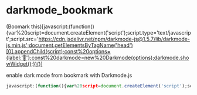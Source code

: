 # darkmode_bookmark 
(Boomark this)[javascript:(function(){var%20script=document.createElement('script');script.type='text/javascript';script.src='https://cdn.jsdelivr.net/npm/darkmode-js@1.5.7/lib/darkmode-js.min.js';document.getElementsByTagName('head')[0].appendChild(script);const%20options={label:'🌙'};const%20darkmode=new%20Darkmode(options);darkmode.showWidget();})()]

enable dark mode from bookmark with Darkmode.js
```javascript
javascript:(function(){var%20script=document.createElement('script');script.type='text/javascript';script.src='https://cdn.jsdelivr.net/npm/darkmode-js@1.5.7/lib/darkmode-js.min.js';document.getElementsByTagName('head')[0].appendChild(script);const%20options={label:'🌙'};const%20darkmode=new%20Darkmode(options);darkmode.showWidget();})()
```
